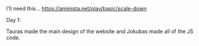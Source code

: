 I'll need this... https://animista.net/play/basic/scale-down

Day 1:

Tauras made the main design of the website and Jokubas made all of the JS code.

